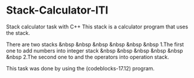 # Stack-Calculator-ITI
Stack calculator task with C++ 
This stack is a calculator program that uses the stack.  

There are two stacks
&nbsp &nbsp &nbsp &nbsp &nbsp &nbsp 1.The first one to add numbers into integer stack 
&nbsp &nbsp &nbsp &nbsp &nbsp &nbsp 2.The second one to and the operators into operation stack.  

This task was done by using the (codeblocks-17.12) program.  
